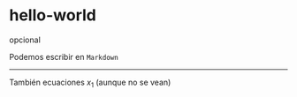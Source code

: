 # hello-world
opcional

Podemos escribir en `Markdown`

---

También ecuaciones $x_1$ (aunque no se vean)
